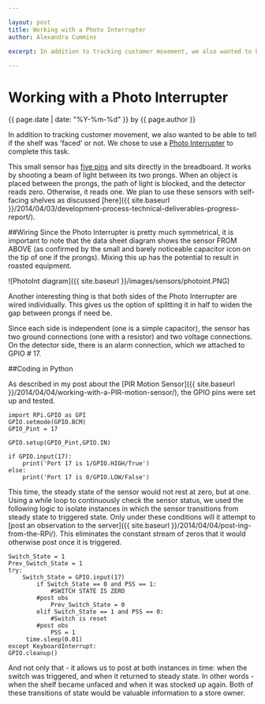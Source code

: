 ```yaml
--- 

layout: post
title: Working with a Photo Interrupter
author: Alexandra Cummins

excerpt: In addition to tracking customer movement, we also wanted to be able to tell if the shelf was 'faced' or not.  We chose to use a Photo Interrupter to complete this task.
 
---
```

#  Working with a Photo Interrupter
<p class='blog-post-meta'>{{ page.date | date: "%Y-%m-%d" }} by {{ page.author }}</p>

In addition to tracking customer movement, we also wanted to be able to tell if the shelf was 'faced' or not.  We chose to use a [Photo Interrupter](https://www.sparkfun.com/products/9299) to complete this task.

This small sensor has [five pins](https://www.sparkfun.com/datasheets/Components/GP1A57HRJ00F.pdf) and sits directly in the breadboard.  It works by shooting a beam of light between its two prongs. When an object is placed between the prongs, the path of light is blocked, and the detector reads zero.  Otherwise, it reads one. We plan to use these sensors with self-facing shelves as discussed [here]({{ site.baseurl }}/2014/04/03/development-process-technical-deliverables-progress-report/).

##Wiring
Since the Photo Interrupter is pretty much symmetrical, it is important to note that the data sheet diagram shows the sensor FROM ABOVE (as confirmed by the small and barely noticeable capacitor icon on the tip of one if the prongs).  Mixing this up has the potential to result in roasted equipment.

![PhotoInt diagram]({{ site.baseurl }}/images/sensors/photoint.PNG)

Another interesting thing is that both sides of the Photo Interrupter are wired individually.  This gives us the option of splitting it in half to widen the gap between prongs if need be.

Since each side is independent (one is a simple capacitor), the sensor has two ground connections (one with a resistor) and two voltage connections.  On the detector side, there is an alarm connection, which we attached to GPIO # 17.


##Coding in Python

As described in my post about the [PIR Motion Sensor]({{ site.baseurl }}/2014/04/04/working-with-a-PIR-motion-sensor/), the GPIO pins were set up and tested.

	import RPi.GPIO as GPI
	GPIO.setmode(GPIO.BCM)
	GPIO_Pint = 17
	
	GPIO.setup(GPIO_Pint,GPIO.IN) 
	
	if GPIO.input(17):
  		print('Port 17 is 1/GPIO.HIGH/True')
	else:
  		print('Port 17 is 0/GPIO.LOW/False')

This time, the steady state of the sensor would not rest at zero, but at one. Using a while loop to continuously check the sensor status, we used the following logic to isolate instances in which the sensor transitions from steady state to triggered state.  Only under these conditions will it attempt to [post an observation to the server]({{ site.baseurl }}/2014/04/04/post-ing-from-the-RPi/).  This eliminates the constant stream of zeros that it would otherwise post once it is triggered. 

	Switch_State = 1
	Prev_Switch_State = 1
	try:
		Switch_State = GPIO.input(17)
    		if Switch_State == 0 and PSS == 1:
       			#SWITCH STATE IS ZERO
			#post obs
       			Prev_Switch_State = 0
    		elif Switch_State == 1 and PSS == 0:
       			#Switch is reset
			#post obs
        		PSS = 1
   		 time.sleep(0.01)      
	except KeyboardInterrupt:
	GPIO.cleanup()

And not only that - it allows us to post at both instances in time: when the switch was triggered, and when it returned to steady state. In other words - when the shelf became unfaced and when it was stocked up again.  Both of these transitions of state would be valuable information to a store owner.